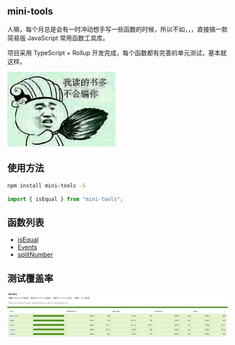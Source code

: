 ## mini-tools

人嘛，每个月总是会有一时冲动想手写一些函数的时候，所以不如，，，直接搞一款简易版 JavaScript 常用函数工具库。

项目采用 TypeScript + Rollup 开发完成，每个函数都有完善的单元测试，基本就这样。

<img src="public/knowledge.gif" />

## 使用方法

```sh
npm install mini-tools -S
```

```js
import { isEqual } from "mini-tools";
```

## 函数列表

- <a href="https://github.com/kyleezhang/mini-tools/blob/master/lib/equal/README.md">isEqual</a>
- <a href="https://github.com/kyleezhang/mini-tools/blob/master/lib/event/README.md">Events</a>
- <a href="https://github.com/kyleezhang/mini-tools/blob/master/lib/number/README.md">splitNumber</a>


## 测试覆盖率

<img src="public/coverage.jpg">